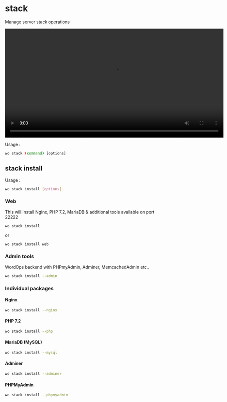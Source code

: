 # stack

Manage server stack operations

<video align="center" src="/images/wo-stack.webm" width="720" autoplay ></video>

Usage :

```bash
wo stack (command) [options]
```

## stack install

Usage :

```bash
wo stack install [options]
```

### Web

This will install Nginx, PHP 7.2, MariaDB & additional tools available on port 22222

```bash
wo stack install
```

or

```bash
wo stack install web
```

### Admin tools

WordOps backend with PHPmyAdmin, Adminer, MemcachedAdmin etc..

```bash
wo stack install --admin
```

### Individual packages

#### Nginx

```bash
wo stack install --nginx
```

#### PHP 7.2

```bash
wo stack install --php
```

#### MariaDB (MySQL)

```bash
wo stack install --mysql
```

#### Adminer

```bash
wo stack install --adminer
```

#### PHPMyAdmin

```bash
wo stack install --phpmyadmin
```